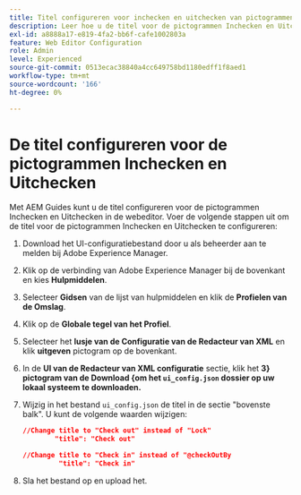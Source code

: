```yaml
---
title: Titel configureren voor inchecken en uitchecken van pictogrammen
description: Leer hoe u de titel voor de pictogrammen Inchecken en Uitchecken configureert
exl-id: a8888a17-e819-4fa2-bb6f-cafe1002803a
feature: Web Editor Configuration
role: Admin
level: Experienced
source-git-commit: 0513ecac38840a4cc649758bd1180edff1f8aed1
workflow-type: tm+mt
source-wordcount: '166'
ht-degree: 0%

---
```


# De titel configureren voor de pictogrammen Inchecken en Uitchecken

Met AEM Guides kunt u de titel configureren voor de pictogrammen Inchecken en Uitchecken in de webeditor. Voer de volgende stappen uit om de titel voor de pictogrammen Inchecken en Uitchecken te configureren:

1. Download het UI-configuratiebestand door u als beheerder aan te melden bij Adobe Experience Manager.
1. Klik op de verbinding van Adobe Experience Manager bij de bovenkant en kies **Hulpmiddelen**.
1. Selecteer **Gidsen** van de lijst van hulpmiddelen en klik de **Profielen van de Omslag**.
1. Klik op de **Globale tegel van het Profiel**.
1. Selecteer het **lusje van de Configuratie van de Redacteur van XML** en klik **uitgeven** pictogram op de bovenkant.
1. In de **UI van de Redacteur van XML configuratie** sectie, klik het **3&rbrace; pictogram van de Download &lbrace;om het `ui_config.json` dossier op uw lokaal systeem te downloaden.**
1. Wijzig in het bestand `ui_config.json` de titel in de sectie &quot;bovenste balk&quot;. U kunt de volgende waarden wijzigen:

   ```json
   //Change title to "Check out" instead of "Lock"
           "title": "Check out"
   
   //Change title to "Check in" instead of "@checkOutBy
            "title": "Check in"
   ```

1. Sla het bestand op en upload het.
